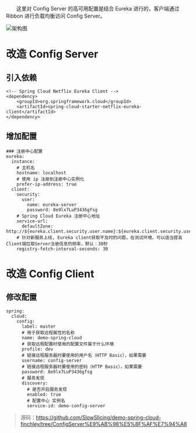 　　这里对 Config Server 的高可用配置是结合 Eureka 进行的，客户端通过 Ribbon 进行负载均衡访问 Config Server。

![架构图](http://img.lynchj.com/ff656245e39b414498c37a5fa8c18736.png)

# 改造 Config Server

## 引入依赖

```
<!-- Spring Cloud Netflix Eureka Client -->
<dependency>
	<groupId>org.springframework.cloud</groupId>
	<artifactId>spring-cloud-starter-netflix-eureka-client</artifactId>
</dependency>
```

## 增加配置

```
### 注册中心配置
eureka:
  instance:
    # 主机名
    hostname: localhost
    # 使用 ip 注册到注册中心实例化
    prefer-ip-address: true
  client:
    security:
      user:
        name: eureka-server
        password: 8e9lx7LuP3436gfsg
    # Spring Cloud Eureka 注册中心地址
    service-url:
      defaultZone: http://${eureka.client.security.user.name}:${eureka.client.security.user.password}@${eureka.instance.hostname}:8761/eureka/
    # 针对新服务上线, Eureka client获取不及时的问题，在测试环境，可以适当提高Client端拉取Server注册信息的频率，默认：30秒
    registry-fetch-interval-seconds: 30
```

# 改造 Config Client

## 修改配置

```
spring:
  cloud:
    config:
      label: master
      # 用于获取远程属性的名称
      name: demo-spring-cloud
      # 获取远程配置时使用的配置文件属于什么环境
      profile: dev
      # 链接远程服务器时要使用的用户名（HTTP Basic），如果需要
      username: config-server
      # 链接远程服务器时要使用的密码（HTTP Basic），如果需要
      password: 8e9lx7LuP3436gfsg
      # 服务发现
      discovery:
        # 是否开启服务发现
        enabled: true
        # 配置中心 实例名
        service-id: demo-config-server
```

> 源码：https://github.com/SlowSlicing/demo-spring-cloud-finchley/tree/ConfigServer%E9%AB%98%E5%8F%AF%E7%94%A8
